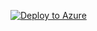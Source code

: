 [![Deploy to Azure](https://aka.ms/deploytoazurebutton)](https://portal.azure.com/#create/Microsoft.Template/uri/https%3A%2F%2Fraw.githubusercontent.com%2Fwilfriedwoivre%2Faction-deploy-azure-button-tests%2Fmaster%2F%2Fgithub%2Fworkspace%2Ftest%2FC%2F45%2Fazuredeploy.json)
